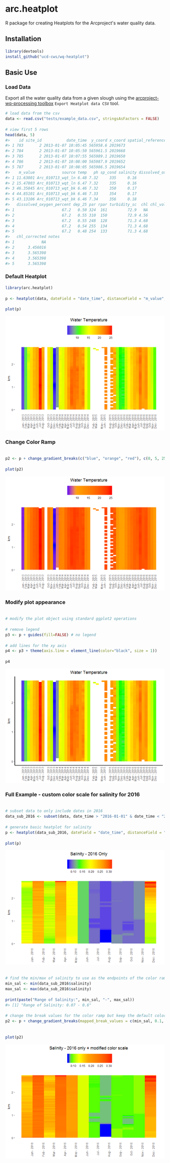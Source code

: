 
<!-- README.md is generated from README.Rmd. Please edit that file -->
arc.heatplot
============

R package for creating Heatplots for the Arcproject's water quality data.

Installation
------------

``` r
library(devtools)
install_github("ucd-cws/wq-heatplot")
```

Basic Use
---------

### Load Data

Export all the water quality data from a given slough using the [arcproject-wq-processing toolbox](https://github.com/ucd-cws/arcproject-wq-processing) `Export Heatplot data CSV` tool.

``` r
# load data from the csv
data <- read.csv("tests/example_data.csv", stringsAsFactors = FALSE)

# view first 5 rows
head(data, 5)
#>    id site_id           date_time  y_coord x_coord spatial_reference_code
#> 1 783       2 2013-01-07 10:05:45 565958.6 2019673                  26942
#> 2 784       2 2013-01-07 10:05:50 565961.5 2019668                  26942
#> 3 785       2 2013-01-07 10:07:55 565989.1 2019650                  26942
#> 4 786       2 2013-01-07 10:08:00 565987.9 2019652                  26942
#> 5 787       2 2013-01-07 10:08:05 565986.5 2019654                  26942
#>    m_value            source temp   ph sp_cond salinity dissolved_oxygen
#> 1 11.63801 Arc_010713_wqt_ln 6.48 7.32     335     0.16              6.9
#> 2 15.47803 Arc_010713_wqt_ln 6.47 7.32     335     0.16              6.9
#> 3 46.35845 Arc_010713_wqt_bk 6.46 7.32     350     0.17              6.9
#> 4 44.85101 Arc_010713_wqt_bk 6.46 7.33     354     0.17              6.9
#> 5 43.13106 Arc_010713_wqt_bk 6.46 7.34     356     0.18              6.9
#>   dissolved_oxygen_percent dep_25 par rpar turbidity_sc  chl chl_volts
#> 1                     67.2   0.50 324  161         72.9   NA        NA
#> 2                     67.2   0.55 310  150         72.9 4.56        NA
#> 3                     67.2   0.55 248  128         71.3 4.68        NA
#> 4                     67.2   0.54 255  134         71.3 4.68        NA
#> 5                     67.2   0.48 254  133         71.3 4.68        NA
#>   chl_corrected notes
#> 1            NA      
#> 2      3.456016      
#> 3      3.565398      
#> 4      3.565398      
#> 5      3.565398
```

### Default Heatplot

``` r
library(arc.heatplot)

p <- heatplot(data, dateField = "date_time", distanceField = "m_value", wqVariable = "temp", title="Water Temperature")

plot(p)
```

![](README-unnamed-chunk-23-1.png)

### Change Color Ramp

``` r

p2 <- p + change_gradient_breaks(c("blue", "orange", "red"), c(0, 5, 25)) # uses 3 colors with breaks at 0, 5 & 25

plot(p2)
```

![](README-unnamed-chunk-24-1.png)

### Modify plot appearance

``` r

# modify the plot object using standard ggplot2 operations

# remove legend
p3 <- p + guides(fill=FALSE) # no legend

# add lines for the xy axis
p4 <- p3 + theme(axis.line = element_line(color="black", size = 1))

p4
```

![](README-unnamed-chunk-25-1.png)

### Full Example - custom color scale for salinity for 2016

``` r

# subset data to only include dates in 2016
data_sub_2016 <- subset(data, date_time > "2016-01-01" & date_time < "2017-01-01")

# generate basic heatplot for salinity
p <- heatplot(data_sub_2016, dateField = "date_time", distanceField = "m_value", wqVariable = "salinity", title="Salinity - 2016 Only")

plot(p)
```

![](README-unnamed-chunk-26-1.png)

``` r

# find the min/max of salinity to use as the endpoints of the color ramp
min_sal <- min(data_sub_2016$salinity)
max_sal <- max(data_sub_2016$salinity)

print(paste("Range of Salinity:", min_sal, "-", max_sal))
#> [1] "Range of Salinity: 0.07 - 0.6"

# change the break values for the color ramp but keep the default colors
p2 <- p + change_gradient_breaks(mapped_break_values = c(min_sal, 0.1, 0.2, 0.3, max_sal)) + ggtitle("Salinity - 2016 only + modified color scale")


plot(p2)
```

![](README-unnamed-chunk-26-2.png)
